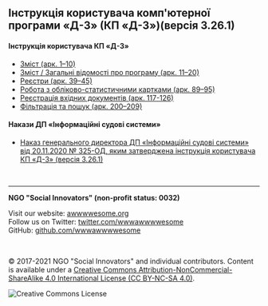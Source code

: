 <h2>Інструкція користувача комп'ютерної програми «Д-3» (КП «Д-3»)(версія 3.26.1)</h2>

<h4>Інструкція користувача КП «Д-3»</h4>

- [Зміст (арк. 1–10)](d3-01-10.pdf)
- [Зміст / Загальні відомості про програму (арк. 11–20)](d3-11-20.pdf)
- [Реєстри (арк. 39–45)](d3-39-45.pdf)
- [Робота з обліково-статистичними картками (арк. 89–95)](d3-89-95.pdf)
- [Реєстрація вхідних документів (арк. 117-126)](d3-117-126.pdf)
- [Фільтрація та пошук (арк. 200–209)](d3-200-209.pdf)

<h4>Накази ДП «Інформаційні судові системи»</h4>

- [Наказ генерального директора ДП «Інформаційні судові системи» від 20.11.2020 № 325-ОД, яким затверджена інструкція користувача КП «Д-3» (версія 3.26.1)](nakaz-ics-2020-11-20-325.pdf)

<br>

---

**NGO "Social Innovators" (non-profit status: 0032)**

Visit our website: [awwwwesome.org](https://www.awwwwesome.org) <br>
Follow us on Twitter: [twitter.com/wwwawwwwesome](https://twitter.com/wwwawwwwesome) <br>
GitHub: [github.com/wwwawwwwesome](https://github.com/wwwawwwwesome)

<br>

© 2017-2021 NGO "Social Innovators" and individual contributors. Content is available under a [Creative Commons Attribution-NonCommercial-ShareAlike 4.0 International License (CC BY-NC-SA 4.0)](https://creativecommons.org/licenses/by-nc-sa/4.0/).

![Creative Commons License](https://licensebuttons.net/l/by-nc-sa/4.0/88x31.png "License CC BY-NC-SA")
